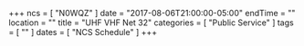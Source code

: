+++
ncs = [ "N0WQZ" ]
date = "2017-08-06T21:00:00-05:00"
endTime = ""
location = ""
title = "UHF VHF Net 32"
categories = [ "Public Service" ]
tags = [ "" ]
dates = [ "NCS Schedule" ]
+++
